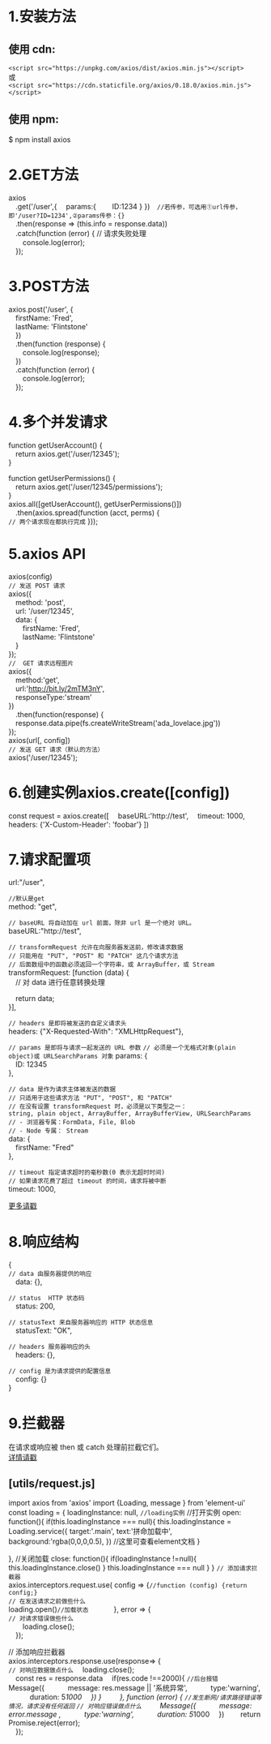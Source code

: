 # 1.安装方法   
## 使用 cdn:
`<script src="https://unpkg.com/axios/dist/axios.min.js"></script>`   
或  
`<script src="https://cdn.staticfile.org/axios/0.18.0/axios.min.js"></script>`
## 使用 npm:
$ npm install axios

# 2.GET方法
axios  
&emsp;.get('/user',{
&emsp;params:{
&emsp;&emsp;ID:1234
}
})&emsp;`//若传参，可选用①url传参，即'/user?ID=1234',②params传参：{}`  
&emsp;.then(response => (this.info = response.data))  
&emsp;.catch(function (error) { // 请求失败处理  
&emsp;&emsp;console.log(error);  
&emsp;});  

# 3.POST方法
axios.post('/user', {  
&emsp;firstName: 'Fred',        
&emsp;lastName: 'Flintstone'    
&emsp;})  
&emsp;.then(function (response) {  
&emsp;&emsp;console.log(response);  
&emsp;})  
&emsp;.catch(function (error) {  
&emsp;&emsp;console.log(error);  
&emsp;});  

# 4.多个并发请求
function getUserAccount() {  
&emsp;return axios.get('/user/12345');  
}  
 
function getUserPermissions() {  
&emsp;return axios.get('/user/12345/permissions');  
}  
axios.all([getUserAccount(), getUserPermissions()])  
&emsp;.then(axios.spread(function (acct, perms) {  
    `// 两个请求现在都执行完成` 
  }));  

# 5.axios API
axios(config)  
`// 发送 POST 请求`  
axios({  
&emsp;method: 'post',  
&emsp;url: '/user/12345',  
&emsp;data: {  
&emsp;&emsp;firstName: 'Fred',  
&emsp;&emsp;lastName: 'Flintstone'  
&emsp;}  
});  
`//  GET 请求远程图片`  
axios({  
&emsp;method:'get',  
&emsp;url:'http://bit.ly/2mTM3nY',  
&emsp;responseType:'stream'  
})  
&emsp;.then(function(response) {  
&emsp;response.data.pipe(fs.createWriteStream('ada_lovelace.jpg'))  
});  
axios(url[, config])  
`// 发送 GET 请求（默认的方法）`  
axios('/user/12345');  

# 6.创建实例axios.create([config])  
const request = axios.create([
&emsp;baseURL:'http://test',
&emsp;timeout: 1000,
&emsp;headers: {'X-Custom-Header': 'foobar'}
])

# 7.请求配置项
url:"/user",  

`//默认是get`   
method:  "get",  

`// baseURL 将自动加在 url 前面，除非 url 是一个绝对 URL。`  
baseURL:"http://test",   

`// transformRequest 允许在向服务器发送前，修改请求数据`  
`// 只能用在 "PUT", "POST" 和 "PATCH" 这几个请求方法`  
`// 后面数组中的函数必须返回一个字符串，或 ArrayBuffer，或 Stream`  
transformRequest: [function (data) {  
&emsp;// 对 data 进行任意转换处理  

&emsp;return data;  
}],  

`// headers 是即将被发送的自定义请求头`  
headers: {"X-Requested-With": "XMLHttpRequest"},  

`// params 是即将与请求一起发送的 URL 参数`
`// 必须是一个无格式对象(plain object)或 URLSearchParams 对象`
params: {  
&emsp;ID: 12345  
},  

`// data 是作为请求主体被发送的数据`  
`// 只适用于这些请求方法 "PUT", "POST", 和 "PATCH"`  
`// 在没有设置 transformRequest 时，必须是以下类型之一：`    
`string, plain object, ArrayBuffer, ArrayBufferView, URLSearchParams`  
`// - 浏览器专属：FormData, File, Blob`  
`// - Node 专属： Stream`  
data: {  
&emsp;firstName: "Fred"  
},  

`// timeout 指定请求超时的毫秒数(0 表示无超时时间)`  
`// 如果请求花费了超过 timeout 的时间，请求将被中断`  
timeout: 1000,  

<a href='https://www.runoob.com/vue2/vuejs-ajax-axios.html'>更多请戳</a>  

# 8.响应结构
{  
`// data 由服务器提供的响应`  
&emsp;data: {},  
  
`// status  HTTP 状态码`  
&emsp;status: 200,  

`// statusText 来自服务器响应的 HTTP 状态信息`    
&emsp;statusText: "OK",  

  `// headers 服务器响应的头`  
&emsp;headers: {},  

  `// config 是为请求提供的配置信息`  
&emsp;config: {}  
}

# 9.拦截器
在请求或响应被 then 或 catch 处理前拦截它们。  
<a href='https://www.runoob.com/vue2/vuejs-ajax-axios.html'>详情请戳</a>


## [utils/request.js]
import axios from 'axios'
import {Loading, message } from 'element-ui'
const loading = {
  loadingInstance: null, `//loading实例`
  //打开实例
  open: function(){
    if(this.loadingInstance === null){
      this.loadingInstance = Loading.service({
      target:'.main',
      text:'拼命加载中',
      background:'rgba(0,0,0,0.5),
      })  //这里可查看element文档
    }
    
  },
  //关闭加载
  close: function(){
    if(loadingInstance !=null){
      this.loadingInstance.close()
    }
    this.loadingInstance === null
  }
}
`// 添加请求拦截器`  
axios.interceptors.request.use(
  config => {`//function (config) {return config;}`  
`// 在发送请求之前做些什么`  
loading.open()`//加载状态`
&emsp;&emsp; 
&emsp;}, error => {  
    `// 对请求错误做些什么`  
&emsp;&emsp;loading.close();  
&emsp;});  

// 添加响应拦截器   
axios.interceptors.response.use(response=> {  
    `// 对响应数据做点什么` 
&emsp;loading.close();  
&emsp;const res = response.data
&emsp;if(res.code !==2000){  `//后台报错`
&emsp;&emsp; Message({
&emsp;&emsp;&emsp;message: res.message || '系统异常',
&emsp;&emsp;&emsp;type:'warning',
&emsp;&emsp;&emsp;duration: 5*1000
&emsp;})
}
&emsp;
&emsp;}, function (error) {  `//发生断网/请求路径错误等情况，请求没有任何返回`
    `// 对响应错误做点什么` 
&emsp;&emsp; Message({
&emsp;&emsp;&emsp;message: error.message ,
&emsp;&emsp;&emsp;type:'warning',
&emsp;&emsp;&emsp;duration: 5*1000
&emsp;})
&emsp;&emsp;return Promise.reject(error);  
&emsp;});